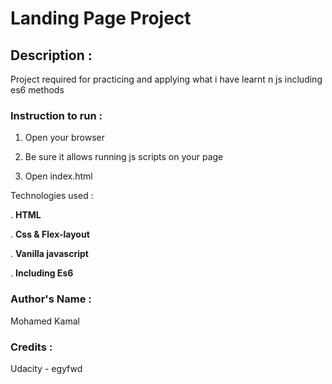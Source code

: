 # Landing Page Project
## Description :

Project required for practicing and applying what i have learnt n js including es6 methods

### Instruction to run :

1. Open your browser

2. Be sure it allows running js scripts on your page

3. Open index.html

Technologies used : 

. **HTML**

. **Css & Flex-layout**

. **Vanilla javascript**

. **Including Es6**

### Author's Name :

Mohamed Kamal

### Credits :
Udacity - egyfwd

